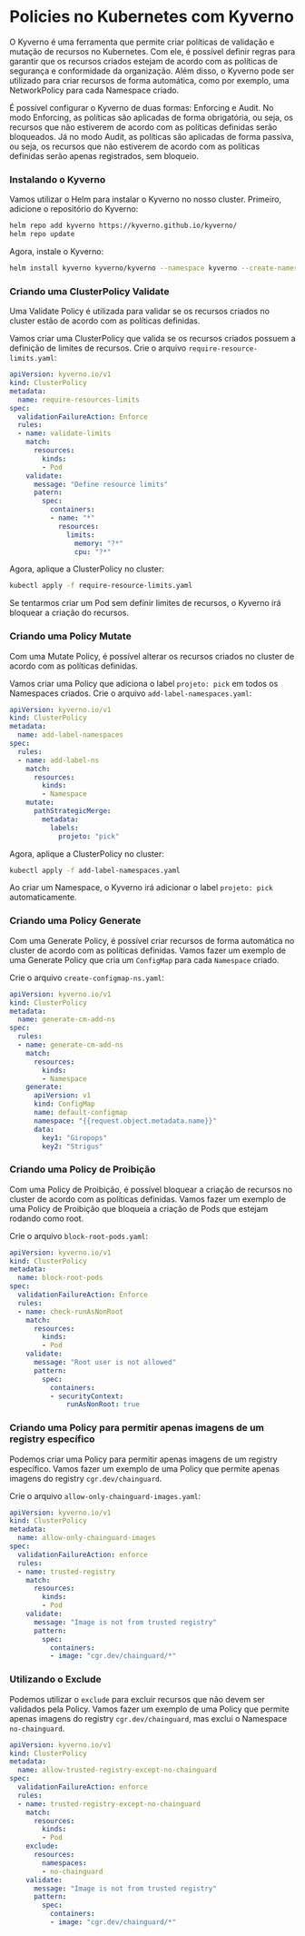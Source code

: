 # Policies no Kubernetes com Kyverno

O Kyverno é uma ferramenta que permite criar políticas de validação e mutação de recursos no Kubernetes. Com ele, é possível definir regras para garantir que os recursos criados estejam de acordo com as políticas de segurança e conformidade da organização. Além disso, o Kyverno pode ser utilizado para criar recursos de forma automática, como por exemplo, uma NetworkPolicy para cada Namespace criado.

É possível configurar o Kyverno de duas formas: Enforcing e Audit. No modo Enforcing, as políticas são aplicadas de forma obrigatória, ou seja, os recursos que não estiverem de acordo com as políticas definidas serão bloqueados. Já no modo Audit, as políticas são aplicadas de forma passiva, ou seja, os recursos que não estiverem de acordo com as políticas definidas serão apenas registrados, sem bloqueio.

### Instalando o Kyverno

Vamos utilizar o Helm para instalar o Kyverno no nosso cluster. Primeiro, adicione o repositório do Kyverno:

```bash
helm repo add kyverno https://kyverno.github.io/kyverno/
helm repo update
```

Agora, instale o Kyverno:

```bash
helm install kyverno kyverno/kyverno --namespace kyverno --create-namespace
```

### Criando uma ClusterPolicy Validate

Uma Validate Policy é utilizada para validar se os recursos criados no cluster estão de acordo com as políticas definidas.

Vamos criar uma ClusterPolicy que valida se os recursos criados possuem a definição de limites de recursos. Crie o arquivo `require-resource-limits.yaml`:

```yaml
apiVersion: kyverno.io/v1
kind: ClusterPolicy
metadata:
  name: require-resources-limits
spec:
  validationFailureAction: Enforce
  rules:
  - name: validate-limits
    match:
      resources:
        kinds:
        - Pod
    validate:
      message: "Define resource limits"
      patern:
        spec:
          containers:
          - name: "*"
            resources:
              limits:
                memory: "?*"
                cpu: "?*"
```

Agora, aplique a ClusterPolicy no cluster:

```bash
kubectl apply -f require-resource-limits.yaml
```

Se tentarmos criar um Pod sem definir limites de recursos, o Kyverno irá bloquear a criação do recursos.

### Criando uma Policy Mutate 

Com uma Mutate Policy, é possível alterar os recursos criados no cluster de acordo com as políticas definidas. 

Vamos criar uma Policy que adiciona o label `projeto: pick` em todos os Namespaces criados. Crie o arquivo `add-label-namespaces.yaml`:

```yaml
apiVersion: kyverno.io/v1
kind: ClusterPolicy
metadata:
  name: add-label-namespaces
spec:
  rules:
  - name: add-label-ns
    match:
      resources:
        kinds:
        - Namespace
    mutate:
      pathStrategicMerge:
        metadata:
          labels:
            projeto: "pick"
```

Agora, aplique a ClusterPolicy no cluster:

```bash
kubectl apply -f add-label-namespaces.yaml
```

Ao criar um Namespace, o Kyverno irá adicionar o label `projeto: pick` automaticamente.

### Criando uma Policy Generate

Com uma Generate Policy, é possível criar recursos de forma automática no cluster de acordo com as políticas definidas. Vamos fazer um exemplo de uma Generate Policy que cria um `ConfigMap` para cada `Namespace` criado.

Crie o arquivo `create-configmap-ns.yaml`:

```yaml
apiVersion: kyverno.io/v1
kind: ClusterPolicy
metadata:
  name: generate-cm-add-ns
spec:
  rules:
  - name: generate-cm-add-ns
    match:
      resources:
        kinds:
        - Namespace
    generate:
      apiVersion: v1
      kind: ConfigMap
      name: default-configmap
      namespace: "{{request.object.metadata.name}}"
      data:
        key1: "Giropops"
        key2: "Strigus"
```

### Criando uma Policy de Proibição

Com uma Policy de Proibição, é possível bloquear a criação de recursos no cluster de acordo com as políticas definidas. Vamos fazer um exemplo de uma Policy de Proibição que bloqueia a criação de Pods que estejam rodando como root.

Crie o arquivo `block-root-pods.yaml`:

```yaml
apiVersion: kyverno.io/v1
kind: ClusterPolicy
metadata:
  name: block-root-pods
spec:
  validationFailureAction: Enforce
  rules:
  - name: check-runAsNonRoot
    match:
      resources:
        kinds:
        - Pod
    validate:
      message: "Root user is not allowed"
      pattern:
        spec:
          containers:
          - securityContext:
              runAsNonRoot: true
```

### Criando uma Policy para permitir apenas imagens de um registry específico

Podemos criar uma Policy para permitir apenas imagens de um registry específico. Vamos fazer um exemplo de uma Policy que permite apenas imagens do registry `cgr.dev/chainguard`.

Crie o arquivo `allow-only-chainguard-images.yaml`:

```yaml
apiVersion: kyverno.io/v1
kind: ClusterPolicy
metadata:
  name: allow-only-chainguard-images
spec:
  validationFailureAction: enforce
  rules:
  - name: trusted-registry
    match:
      resources:
        kinds:
        - Pod
    validate:
      message: "Image is not from trusted registry"
      pattern:
        spec:
          containers:
          - image: "cgr.dev/chainguard/*"
```

### Utilizando o Exclude

Podemos utilizar o `exclude` para excluir recursos que não devem ser validados pela Policy. Vamos fazer um exemplo de uma Policy que permite apenas imagens do registry `cgr.dev/chainguard`, mas exclui o Namespace `no-chainguard`.

```yaml
apiVersion: kyverno.io/v1
kind: ClusterPolicy
metadata:
  name: allow-trusted-registry-except-no-chainguard
spec:
  validationFailureAction: enforce
  rules:
  - name: trusted-registry-except-no-chainguard
    match:
      resources:
        kinds:
        - Pod
    exclude:
      resources:
        namespaces:
        - no-chainguard
    validate:
      message: "Image is not from trusted registry"
      pattern:
        spec:
          containers:
          - image: "cgr.dev/chainguard/*"
```